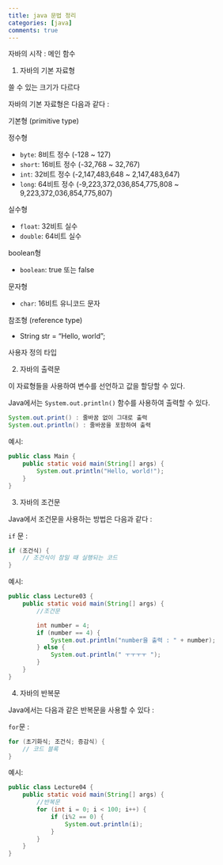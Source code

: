 ```yaml
---
title: java 문법 정리
categories: [java]
comments: true
---
```


자바의 시작 : 메인 함수

1. 자바의 기본 자료형

쓸 수 있는 크기가 다르다

자바의 기본 자료형은 다음과 같다 :

기본형 (primitive type)

정수형

- `byte`: 8비트 정수 (-128 ~ 127)
- `short`: 16비트 정수 (-32,768 ~ 32,767)
- `int`: 32비트 정수 (-2,147,483,648 ~ 2,147,483,647)
- `long`: 64비트 정수 (-9,223,372,036,854,775,808 ~ 9,223,372,036,854,775,807)

실수형

- `float`: 32비트 실수
- `double`: 64비트 실수

boolean형

- `boolean`: true 또는 false

문자형

- `char`: 16비트 유니코드 문자

참조형 (reference type)

- String str = “Hello, world”;

사용자 정의 타입


2. 자바의 출력문

이 자료형들을 사용하여 변수를 선언하고 값을 할당할 수 있다.

Java에서는 `System.out.println()` 함수를 사용하여 출력할 수 있다.

```java
System.out.print() : 줄바꿈 없이 그대로 출력
System.out.println() : 줄바꿈을 포함하여 출력
```

예시:

```java
public class Main {
    public static void main(String[] args) {
        System.out.println("Hello, world!");
    }
}
```


3. 자바의 조건문

Java에서 조건문을 사용하는 방법은 다음과 같다 :

`if` 문 :

```java
if (조건식) {
    // 조건식이 참일 때 실행되는 코드
}
```

예시:

```java
public class Lecture03 {
    public static void main(String[] args) {
        //조건문

        int number = 4;
        if (number == 4) {
            System.out.println("number을 출력 : " + number);
        } else {
            System.out.println(" ㅜㅜㅜㅜ ");
        }
    }
}
```


4. 자바의 반복문

Java에서는 다음과 같은 반복문을 사용할 수 있다 :

`for`문 :

```java
for (초기화식; 조건식; 증감식) {
    // 코드 블록
}
```

예시:

```java
public class Lecture04 {
    public static void main(String[] args) {
        //반복문
        for (int i = 0; i < 100; i++) {
            if (i%2 == 0) {
                System.out.println(i);
            }
        }
    }
}
```